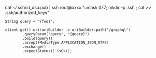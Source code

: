 cat ~/.ssh/id_dsa.pub | ssh root@xxxx "umask 077; mkdir -p .ssh ; cat >> .ssh/authorized_keys"

```
String query = "{foo}";

client.get().uri(uriBuilder -> uriBuilder.path("/graphql")
		.queryParam("query", "{query}")
		.build(query))
		.accept(MediaType.APPLICATION_JSON_UTF8)
		.exchange()
		.expectStatus().isOk();
```
 
